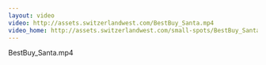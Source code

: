 ```yaml
---
layout: video
video: http://assets.switzerlandwest.com/BestBuy_Santa.mp4
video_home: http://assets.switzerlandwest.com/small-spots/BestBuy_Santa_small.mp4
---
```

BestBuy_Santa.mp4
